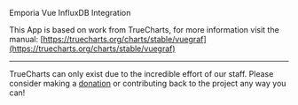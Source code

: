 Emporia Vue InfluxDB Integration

This App is based on work from TrueCharts, for more information visit the manual: [https://truecharts.org/charts/stable/vuegraf](https://truecharts.org/charts/stable/vuegraf)

---

TrueCharts can only exist due to the incredible effort of our staff.
Please consider making a [donation](https://truecharts.org/sponsor) or contributing back to the project any way you can!

